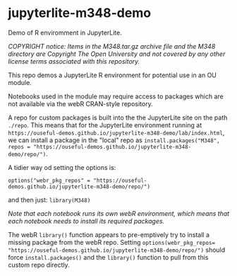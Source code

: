 # jupyterlite-m348-demo

Demo of R enviromment in JupyterLite.

*COPYRIGHT notice: Items in the M348.tar.gz archive file and the M348 directory are Copyright The Open University and not covered by any other license terms associated with this repository.*

This repo demos a JupyterLite R environment for potential use in an OU module.

Notebooks used in the module may require access to packages which are not available via the webR CRAN-style repository.

A repo for custom packages is built into the the JupyterLite site on the path `./repo`. This means that for the JupyterLite environment running at `https://ouseful-demos.github.io/jupyterlite-m348-demo/lab/index.html`, we can install a package in the "local" repo as `install.packages("M348", repos = "https://ouseful-demos.github.io/jupyterlite-m348-demo/repo/")`.

A tidier way od setting the options is:

`options("webr_pkg_repos" = "https://ouseful-demos.github.io/jupyterlite-m348-demo/repo/")`

and then just: `library(M348)`

*Note that each notebook runs its own webR environment, which means that each notebook needs to install its required packages.*

The webR `library()` function appears to pre-emptively try to install a missing package from the webR repo. Setting `options(webr_pkg_repos= "https://ouseful-demos.github.io/jupyterlite-m348-demo/repo/")` should force `install.packages()` and the `library()` function to pull from this custom repo directly.
